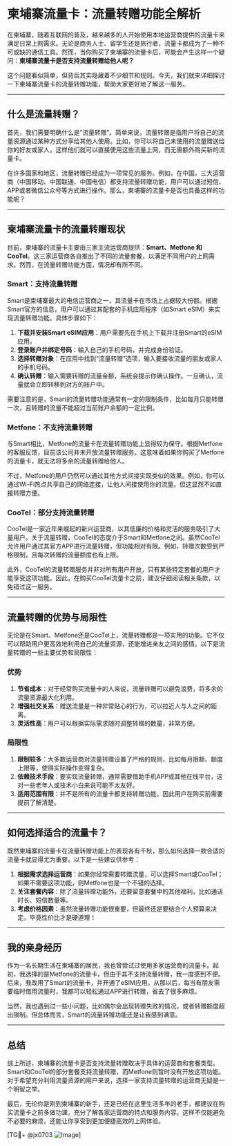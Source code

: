 # 柬埔寨流量卡：流量转赠功能全解析

在柬埔寨，随着互联网的普及，越来越多的人开始使用本地运营商提供的流量卡来满足日常上网需求。无论是商务人士、留学生还是旅行者，流量卡都成为了一种不可或缺的通信工具。然而，当你购买了柬埔寨的流量卡后，可能会产生这样一个疑问：**柬埔寨流量卡是否支持流量转赠给他人呢？**

这个问题看似简单，但背后其实隐藏着不少细节和规则。今天，我们就来详细探讨一下柬埔寨流量卡的流量转赠功能，帮助大家更好地了解这一服务。

---

## 什么是流量转赠？

首先，我们需要明确什么是“流量转赠”。简单来说，流量转赠是指用户将自己的流量资源通过某种方式分享给其他人使用。比如，你可以将自己未使用的流量赠送给你的好友或家人，这样他们就可以直接使用这些流量上网，而无需额外购买新的流量卡。

在许多国家和地区，流量转赠已经成为一项常见的服务。例如，在中国，三大运营商（中国移动、中国联通、中国电信）都支持流量转赠功能，用户可以通过短信、APP或者微信公众号等方式进行操作。那么，柬埔寨的流量卡是否也具备这样的功能呢？

---

## 柬埔寨流量卡的流量转赠现状

目前，柬埔寨的流量卡主要由三家主流运营商提供：**Smart、Metfone 和 CooTel**。这三家运营商各自推出了不同的流量套餐，以满足不同用户的上网需求。然而，在流量转赠功能方面，情况却有所不同。

### Smart：支持流量转赠

Smart是柬埔寨最大的电信运营商之一，其流量卡在市场上占据较大份额。根据Smart官方的信息，用户可以通过其配套的手机应用程序（如Smart eSIM）来实现流量转赠功能。具体步骤如下：

1. **下载并安装Smart eSIM应用**：用户需要先在手机上下载并注册Smart的eSIM应用。
2. **登录账户并绑定号码**：输入自己的手机号码，并完成身份验证。
3. **选择转赠对象**：在应用中找到“流量转赠”选项，输入要接收流量的朋友或家人的手机号码。
4. **确认转赠**：输入需要转赠的流量金额，系统会提示你确认操作。一旦确认，流量就会立即转移到对方的账户中。

需要注意的是，Smart的流量转赠功能通常有一定的限制条件，比如每月只能转赠一次，且转赠的流量不能超过当前账户余额的一定比例。

### Metfone：不支持流量转赠

与Smart相比，Metfone的流量卡在流量转赠功能上显得较为保守。根据Metfone的客服反馈，目前该公司并未开放流量转赠服务。这意味着如果你购买了Metfone的流量卡，就无法将多余的流量转赠给他人。

不过，Metfone的用户仍然可以通过其他方式间接实现类似的效果。例如，你可以通过Wi-Fi热点共享自己的网络连接，让他人间接使用你的流量。但这显然不如直接转赠方便。

### CooTel：部分支持流量转赠

CooTel是一家近年来崛起的新兴运营商，以其低廉的价格和灵活的服务吸引了大量用户。关于流量转赠，CooTel的态度介于Smart和Metfone之间。虽然CooTel允许用户通过其官方APP进行流量转赠，但功能相对有限。例如，转赠次数受到严格限制，且每次转赠的流量额度也有上限。

此外，CooTel的流量转赠服务并非对所有用户开放，只有某些特定套餐的用户才能享受这项功能。因此，在购买CooTel流量卡之前，建议仔细阅读相关条款，以免错过这一服务。

---

## 流量转赠的优势与局限性

无论是在Smart、Metfone还是CooTel上，流量转赠都是一项实用的功能。它不仅可以帮助用户更高效地利用自己的流量资源，还能增进亲友之间的感情。以下是流量转赠的一些主要优势和局限性：

### 优势

1. **节省成本**：对于经常购买流量卡的人来说，流量转赠可以避免浪费，将多余的流量资源最大化利用。
2. **增强社交关系**：赠送流量是一种非常贴心的行为，可以拉近人与人之间的距离。
3. **灵活性高**：用户可以根据实际需求随时调整转赠的数量，非常方便。

### 局限性

1. **限制较多**：大多数运营商对流量转赠设置了严格的规则，比如每月限额、额度上限等，使得实际操作变得复杂。
2. **依赖技术手段**：要实现流量转赠，通常需要借助手机APP或其他在线平台，这对一些老年人或技术小白来说可能不太友好。
3. **适用范围有限**：并不是所有的流量卡都支持转赠功能，因此用户在购买前需要提前了解清楚。

---

## 如何选择适合的流量卡？

既然柬埔寨的流量卡在流量转赠功能上的表现各有千秋，那么如何选择一款合适的流量卡就显得尤为重要。以下是一些建议供参考：

1. **根据需求选择运营商**：如果你经常需要转赠流量，可以选择Smart或CooTel；如果不需要这项功能，则Metfone也是一个不错的选择。
2. **关注套餐内容**：除了流量转赠功能外，还要留意套餐中的其他福利，比如通话时长、短信数量等。
3. **考虑价格因素**：虽然流量转赠功能很重要，但最终还是要结合个人预算来决定。毕竟性价比才是硬道理！

---

## 我的亲身经历

作为一名长期生活在柬埔寨的居民，我也曾尝试过使用多家运营商的流量卡。起初，我选择的是Metfone的流量卡，但由于其不支持流量转赠，我一度感到不便。后来，我改用了Smart的流量卡，并开通了eSIM应用。从那以后，每当有朋友需要临时借用流量时，我都可以轻松通过APP进行转赠，省去了很多麻烦。

当然，我也遇到过一些小问题，比如偶尔会出现转赠失败的情况，或者转赠额度超出限制。但总体而言，Smart的流量转赠功能还是让我感到满意。

---

## 总结

综上所述，柬埔寨的流量卡是否支持流量转赠取决于具体的运营商和套餐类型。Smart和CooTel的部分套餐支持流量转赠，而Metfone则暂时没有开放这项功能。对于希望充分利用流量资源的用户来说，选择一家支持流量转赠的运营商无疑是一个明智之举。

最后，无论你是刚到柬埔寨的新手，还是已经在这里生活多年的老手，都建议在购买流量卡之前多做功课，充分了解各家运营商的特点和服务内容。这样不仅能避免不必要的麻烦，还能让你享受到更加便捷高效的上网体验。

[TG💪+ @jx0703 ![Image](https://github.com/user-attachments/assets/dbca1d08-cadb-493c-b0ec-ad6f7a83f270)]